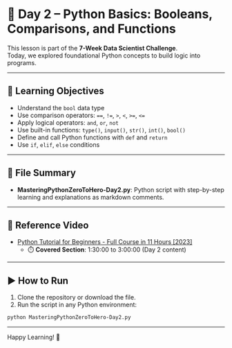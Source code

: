 # 📘 Day 2 – Python Basics: Booleans, Comparisons, and Functions

This lesson is part of the **7-Week Data Scientist Challenge**.  
Today, we explored foundational Python concepts to build logic into programs.

---

## 🎯 Learning Objectives
- Understand the `bool` data type
- Use comparison operators: `==`, `!=`, `>`, `<`, `>=`, `<=`
- Apply logical operators: `and`, `or`, `not`
- Use built-in functions: `type()`, `input()`, `str()`, `int()`, `bool()`
- Define and call Python functions with `def` and `return`
- Use `if`, `elif`, `else` conditions

---

## 📂 File Summary
- **MasteringPythonZeroToHero-Day2.py**: Python script with step-by-step learning and explanations as markdown comments.

---

## 🎥 Reference Video
- [Python Tutorial for Beginners - Full Course in 11 Hours [2023]](https://www.youtube.com/watch?v=LHBE6Q9XlzI)
  - ⏱️ **Covered Section**: 1:30:00 to 3:00:00 (Day 2 content)

---

## ▶️ How to Run
1. Clone the repository or download the file.
2. Run the script in any Python environment:
```bash
python MasteringPythonZeroToHero-Day2.py
```

---

Happy Learning! 🚀